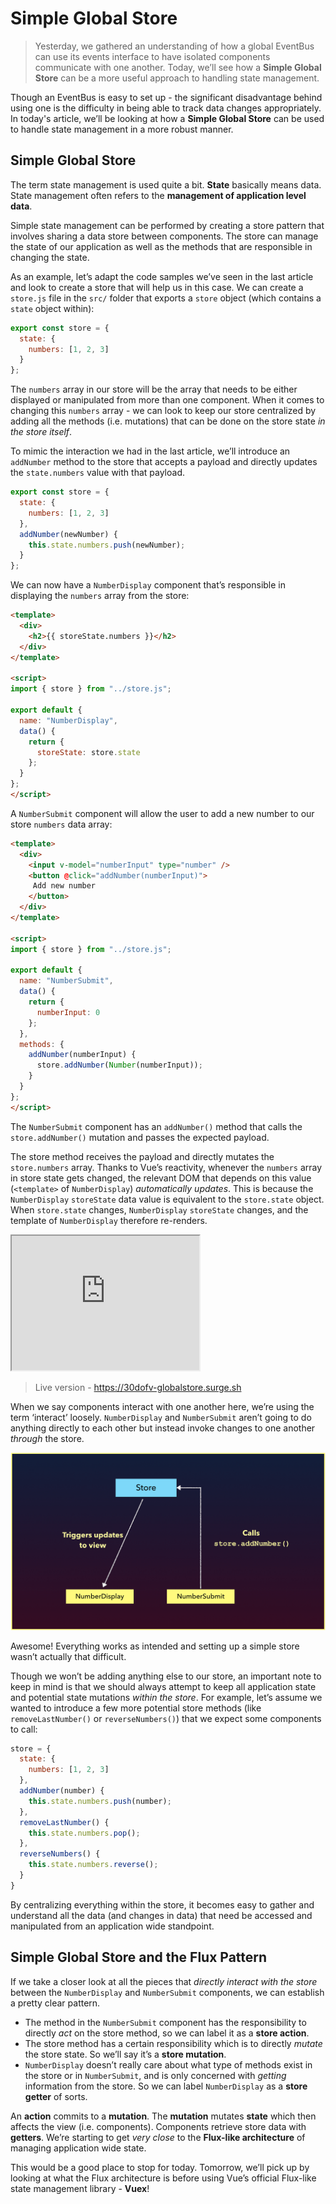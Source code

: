 # Simple Global Store

> Yesterday, we gathered an understanding of how a global EventBus can use its events interface to have isolated components communicate with one another. Today, we’ll see how a **Simple Global Store** can be a more useful approach to handling state management.

Though an EventBus is easy to set up - the significant disadvantage behind using one is the difficulty in being able to track data changes appropriately. In today's article, we’ll be looking at how a **Simple Global Store** can be used to handle state management in a more robust manner.

## Simple Global Store

The term state management is used quite a bit. **State** basically means data. State management often refers to the **management of application level data**.

Simple state management can be performed by creating a store pattern that involves sharing a data store between components. The store can manage the state of our application as well as the methods that are responsible in changing the state.

As an example, let’s adapt the code samples we’ve seen in the last article and look to create a store that will help us in this case. We can create a `store.js` file in the `src/` folder that exports a `store` object (which contains a `state` object within):

```javascript
export const store = {
  state: {
    numbers: [1, 2, 3]
  }
};
```

The `numbers` array in our store will be the array that needs to be either displayed or manipulated from more than one component. When it comes to changing this `numbers` array - we can look to keep our store centralized by adding all the methods (i.e. mutations) that can be done on the store state _in the store itself_.

To mimic the interaction we had in the last article, we’ll introduce an `addNumber` method to the store that accepts a payload and directly updates the `state.numbers` value with that payload.

```javascript
export const store = {
  state: {
    numbers: [1, 2, 3]
  },
  addNumber(newNumber) {
    this.state.numbers.push(newNumber);
  }
};
```

We can now have a `NumberDisplay` component that’s responsible in displaying the `numbers` array from the store:

```html
<template>
  <div>
    <h2>{{ storeState.numbers }}</h2>
  </div>
</template>

<script>
import { store } from "../store.js";

export default {
  name: "NumberDisplay",
  data() {
    return {
      storeState: store.state
    };
  }
};
</script>
```

A `NumberSubmit` component will allow the user to add a new number to our store `numbers` data array:

```html
<template>
  <div>
    <input v-model="numberInput" type="number" />
    <button @click="addNumber(numberInput)">
     Add new number
    </button>
  </div>
</template>

<script>
import { store } from "../store.js";

export default {
  name: "NumberSubmit",
  data() {
    return {
      numberInput: 0
    };
  },
  methods: {
    addNumber(numberInput) {
      store.addNumber(Number(numberInput));
    }
  }
};
</script>
```

The `NumberSubmit` component has an `addNumber()` method that calls the `store.addNumber()` mutation and passes the expected payload.

The store method receives the payload and directly mutates the `store.numbers` array. Thanks to Vue’s reactivity, whenever the `numbers` array in store state gets changed, the relevant DOM that depends on this value (`<template>` of `NumberDisplay`) _automatically updates_. This is because the `NumberDisplay` `storeState` data value is equivalent to the `store.state` object. When `store.state` changes, `NumberDisplay` `storeState` changes, and the template of `NumberDisplay` therefore re-renders.

<iframe src='https://thirty-days-of-vue-global-store.surge.sh/'
        height="215"
        scrolling="no"
         >
</iframe>

> Live version - <https://30dofv-globalstore.surge.sh>

When we say components interact with one another here, we’re using the term ‘interact’ loosely. `NumberDisplay` and `NumberSubmit` aren’t going to do anything directly to each other but instead invoke changes to one another _through_ the store.

![](./public/assets/store-diagram.png)

Awesome! Everything works as intended and setting up a simple store wasn’t actually that difficult.

Though we won’t be adding anything else to our store, an important note to keep in mind is that we should always attempt to keep all application state and potential state mutations _within the store_. For example, let’s assume we wanted to introduce a few more potential store methods (like `removeLastNumber()` or `reverseNumbers()`) that we expect some components to call:

```javascript
store = {
  state: {
    numbers: [1, 2, 3]
  },
  addNumber(number) {
    this.state.numbers.push(number);
  },
  removeLastNumber() {
    this.state.numbers.pop();
  },
  reverseNumbers() {
    this.state.numbers.reverse();
  }
}
```

By centralizing everything within the store, it becomes easy to gather and understand all the data (and changes in data) that need be accessed and manipulated from an application wide standpoint.

## Simple Global Store and the Flux Pattern

If we take a closer look at all the pieces that _directly interact with the store_ between the `NumberDisplay` and `NumberSubmit` components, we can establish a pretty clear pattern.

-   The method in the `NumberSubmit` component has the responsibility to directly _act_ on the store method, so we can label it as a **store action**.
-   The store method has a certain responsibility which is to directly _mutate_ the store state. So we’ll say it’s a **store mutation**.
-   `NumberDisplay` doesn’t really care about what type of methods exist in the store or in `NumberSubmit`, and is only concerned with _getting_ information from the store. So we can label `NumberDisplay` as a **store getter** of sorts.

An **action** commits to a **mutation**. The **mutation** mutates **state** which then affects the view (i.e. components). Components retrieve store data with **getters**. We’re starting to get _very close_ to the **Flux-like architecture** of managing application wide state.

This would be a good place to stop for today. Tomorrow, we’ll pick up by looking at what the Flux architecture is before using Vue’s official Flux-like state management library - **Vuex**!
